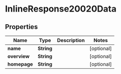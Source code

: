 
# InlineResponse20020Data

## Properties
Name | Type | Description | Notes
------------ | ------------- | ------------- | -------------
**name** | **String** |  |  [optional]
**overview** | **String** |  |  [optional]
**homepage** | **String** |  |  [optional]



